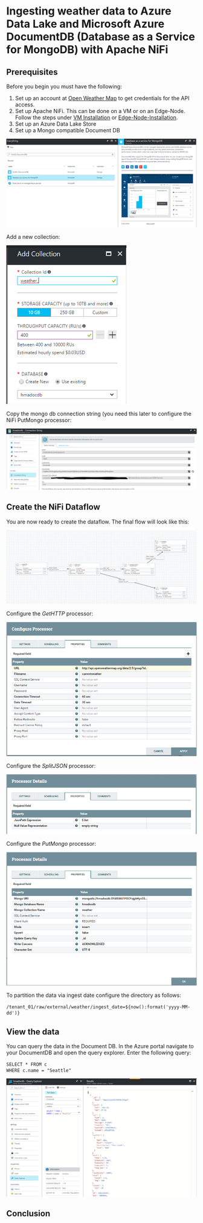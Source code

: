 
# Ingesting weather data to Azure Data Lake and Microsoft Azure DocumentDB (Database as a Service for MongoDB) with Apache NiFi

## Prerequisites
Before you begin you must have the following:
1. Set up an account at [Open Weather Map](https://openweathermap.org/) to get credentials for the API access.
2. Set up Apache NiFi. This can be done on a VM or on an Edge-Node. Follow the steps under [VM Installation](nifi-install-azure-vm.md) or [Edge-Node-Installation](nifi-install-HDIEdgeNode.md).
3. Set up an Azure Data Lake Store
4. Set up a Mongo compatible Document DB

![nifi-weather1](/images/nifi-weather1.PNG)

Add a new collection:

![nifi-weather2](/images/nifi-weather2.PNG)

Copy the mongo db connection string (you need this later to configure the NiFi PutMongo processor:

![nifi-weather3](/images/nifi-weather3.PNG)

## Create the NiFi Dataflow
You are now ready to create the dataflow. The final flow will look like this:

![nifi-weather5](/images/nifi-weather5.PNG)

Configure the *GetHTTP* processor:

![nifi-weather6](/images/nifi-weather6.PNG)

Configure the *SplitJSON* processor:

![nifi-weather7](/images/nifi-weather7.PNG)

Configure the *PutMongo* processor:

![nifi-weather8](/images/nifi-weather8.PNG)


To partition the data via ingest date configure the directory as follows:

```
/tenant_01/raw/external/weather/ingest_date=${now():format('yyyy-MM-dd')}
```

## View the data
You can query the data in the Document DB. In the Azure portal navigate to your DocumentDB and open the query explorer. Enter the following query:


```
SELECT * FROM c
WHERE c.name = "Seattle"
```
![nifi-weather4](/images/nifi-weather4.PNG)

## Conclusion



